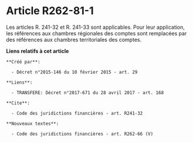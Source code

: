 # Article R262-81-1

Les articles R. 241-32 et R. 241-33 sont applicables. Pour leur application, les références aux chambres régionales des
comptes sont remplacées par des références aux chambres territoriales des comptes.

**Liens relatifs à cet article**

	**Créé par**:

	  - Décret n°2015-146 du 10 février 2015 - art. 29

	**Liens**:

	  - TRANSFERE: Décret n°2017-671 du 28 avril 2017 - art. 168

	**Cite**:

	  - Code des juridictions financières - art. R241-32

	**Nouveaux textes**:

	  - Code des juridictions financières - art. R262-66 (V)
